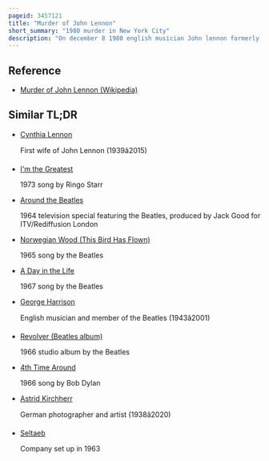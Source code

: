 ```yaml
---
pageid: 3457121
title: "Murder of John Lennon"
short_summary: "1980 murder in New York City"
description: "On december 8 1980 english musician John lennon formerly of the Beatles was shot and fatally wounded in the Archway of the Dakota in his Residence in new York City. The Killer Mark David Chapman was an american Beatles Fan who was jealous and enraged by Lennon's lifestyle alongside his 1966 Comment that the Beatles were more popular than Jesus. Chapman said he was inspired by the fictional Character holden Caulfield from J J. D. In Salinger's Novel the Catcher in the Rye a phony Killer who loathes Hypocrisy."
---
```


## Reference

- [Murder of John Lennon (Wikipedia)](https://en.wikipedia.org/?curid=3457121)

## Similar TL;DR

- [Cynthia Lennon](/tldr/en/cynthia-lennon)

  First wife of John Lennon (1939â2015)

- [I'm the Greatest](/tldr/en/im-the-greatest)

  1973 song by Ringo Starr

- [Around the Beatles](/tldr/en/around-the-beatles)

  1964 television special featuring the Beatles, produced by Jack Good for ITV/Rediffusion London

- [Norwegian Wood (This Bird Has Flown)](/tldr/en/norwegian-wood-this-bird-has-flown)

  1965 song by the Beatles

- [A Day in the Life](/tldr/en/a-day-in-the-life)

  1967 song by the Beatles

- [George Harrison](/tldr/en/george-harrison)

  English musician and member of the Beatles (1943â2001)

- [Revolver (Beatles album)](/tldr/en/revolver-beatles-album)

  1966 studio album by the Beatles

- [4th Time Around](/tldr/en/4th-time-around)

  1966 song by Bob Dylan

- [Astrid Kirchherr](/tldr/en/astrid-kirchherr)

  German photographer and artist (1938â2020)

- [Seltaeb](/tldr/en/seltaeb)

  Company set up in 1963

